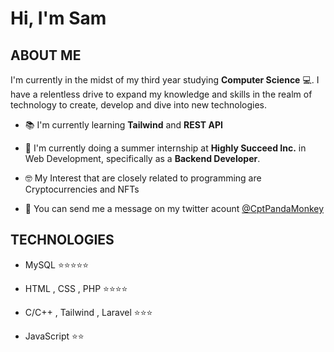 # Hi, I'm Sam

<h2>ABOUT ME</h2>

I'm currently in the midst of my third year studying **Computer Science** 💻. I have a relentless drive to expand my knowledge
and skills in the realm of technology to create, develop and dive into new technologies.

- 📚 I'm currently learning **Tailwind** and **REST API**

- 🏢 I'm currently doing a summer internship at **Highly Succeed Inc.** in Web Development, specifically as a **Backend Developer**.

- 🤓 My Interest that are closely related to programming are Cryptocurrencies and NFTs

- 💭 You can send me a message on my twitter acount [@CptPandaMonkey](https://twitter.com/CptPandaMonkey)

<h2>TECHNOLOGIES</h2>

- MySQL ⭐⭐⭐⭐⭐

- HTML , CSS , PHP ⭐⭐⭐⭐

- C/C++ , Tailwind , Laravel ⭐⭐⭐

- JavaScript ⭐⭐

<!--add more info and icons soon-->
